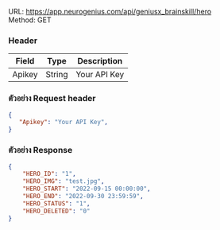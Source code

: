 
URL: https://app.neurogenius.com/api/geniusx_brainskill/hero <br>
Method: GET <br> 

### Header
| Field         | Type          | Description  |
| ------------- |---------------| -------------|
| Apikey        | String        | Your API Key |

### ตัวอย่าง Request header
```json
{
   "Apikey": "Your API Key",
}
```


### ตัวอย่าง Response
```json
{
    "HERO_ID": "1",
    "HERO_IMG": "test.jpg",
    "HERO_START": "2022-09-15 00:00:00",
    "HERO_END": "2022-09-30 23:59:59",
    "HERO_STATUS": "1",
    "HERO_DELETED": "0"
}
```
